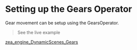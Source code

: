 # Setting up the Gears Operator

Gear movement can be setup using the GearsOperator.  

> See the live example

[zea_engine_DynamicScenes_Gears](https://codesandbox.io/embed/zeaenginedynamicscenesgears-4yhoz?fontsize=14&hidenavigation=1&theme=dark ':include :type=iframe width=100% height=800px')
